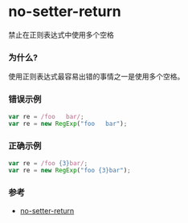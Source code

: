# no-setter-return

禁止在正则表达式中使用多个空格

### 为什么?

使用正则表达式最容易出错的事情之一是使用多个空格。

### 错误示例

```js
var re = /foo   bar/;
var re = new RegExp("foo   bar");
```

### 正确示例

```js
var re = /foo {3}bar/;
var re = new RegExp("foo {3}bar");
```

### 参考

- [no-setter-return](https://eslint.org/docs/rules/no-setter-return)

